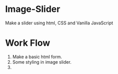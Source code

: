 # Image-Slider

Make a slider using html, CSS and Vanilla JavaScript

# Work Flow

1. Make a basic html form.
2. Some styling in image slider.
3.
